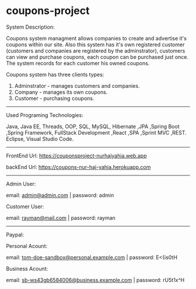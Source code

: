 # coupons-project

System Description:

Coupons system managment allows companies to create and advertise it's coupons within our site. Also this system has it's own registered customer (customers and companies are registered by the adminstrator), customers can view and purchase coupons, each coupon can be purchased just once. 
The system records for each customer his owned coupons.

Coupons system has three clients types:
1. Adminstrator - manages customers and companies.
2. Company - manages its own coupons.
3. Customer - purchasing coupons.

----------------------------------------------------------------------------

Used Programing Technologies:

Java, Java EE, Threads, OOP, SQL, MySQL, Hibernate ,JPA ,Spring Boot ,Spring Framework, FullStack Development ,React ,SPA ,Sprint MVC ,REST.
Eclipse, Visual Studio Code.

-----------------------------------------------------------------------------

FrontEnd Url: https://couponsproject-nurhajyahia.web.app

backEnd Url: https://coupons-nur-haj-yahia.herokuapp.com

-----------------------------------------------------------------------------

Admin User:

email: admin@admin.com  |  password: admin

Customer User:

email: rayman@mail.com  |  password: rayman

-----------------------------------------------------------------------------

Paypal:

Personal Acount:

email: tom-doe-sandbox@personal.example.com | password: E<{is0tH

Business Acount:

email: sb-ws43gb6584006@business.example.com  |  password: rU5t1x^H
